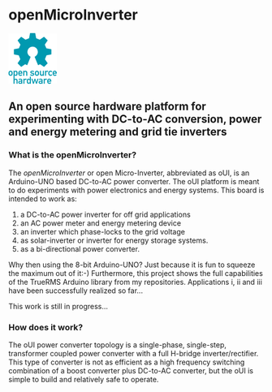 # openMicroInverter 
![ Fig. 0.](figures/oshw-logo-100-px.png  "oshw logo.")
## An open source hardware platform for experimenting with DC-to-AC conversion, power and energy metering and grid tie inverters

### What is the openMicroInverter?
The *openMicroInverter* or open Micro-Inverter, abbreviated as oUI, is an Arduino-UNO based DC-to-AC power converter. The oUI platform is meant to do experiments with power electronics and energy systems. This board is intended to work as:

1. a DC-to-AC power inverter for off grid applications
2. an AC power meter and energy metering device
3. an inverter which phase-locks to the grid voltage
4. as solar-inverter or inverter for energy storage systems.
5. as a bi-directional power converter.

Why then using the 8-bit Arduino-UNO? Just because it is fun to squeeze the maximum out of it:-) Furthermore, this project shows the full capabilities of the TrueRMS Arduino library from my repositories. Applications i, ii and iii have been successfully realized so far...

This work is still in progress...

### How does it work?
The oUI power converter topology is a single-phase, single-step, transformer coupled power converter with a full H-bridge inverter/rectifier. This type of converter is not as efficient as a high frequency switching combination of a boost converter plus DC-to-AC converter, but the oUI is simple to build and relatively safe to operate.


